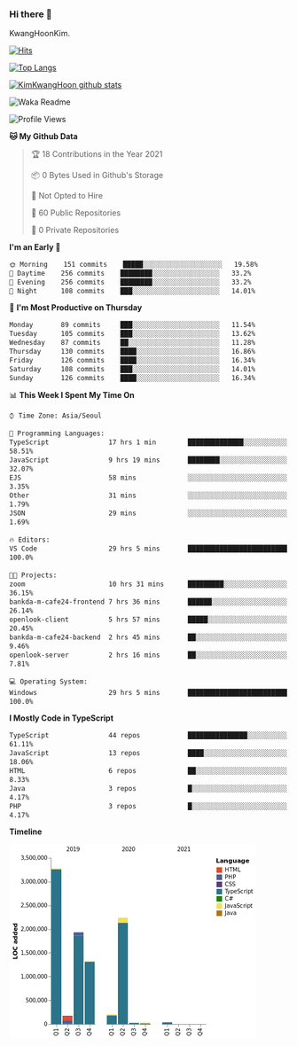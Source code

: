 ### Hi there 👋

KwangHoonKim.

[![Hits](https://hits.seeyoufarm.com/api/count/incr/badge.svg?url=https%3A%2F%2Fgithub.com%2Frhkdgns95)](https://hits.seeyoufarm.com)  

[![Top Langs](https://github-readme-stats.vercel.app/api/top-langs/?username=rhkdgns95&layout=compact)](https://github.com/anuraghazra/github-readme-stats)   

[![KimKwangHoon github stats](https://github-readme-stats.vercel.app/api?username=rhkdgns95&show_icons=true)](https://github.com/anuraghazra/github-readme-stats)  


<!--
**rhkdgns95/rhkdgns95** is a ✨ _special_ ✨ repository because its `README.md` (this file) appears on your GitHub profile.

Here are some ideas to get you started:

- 🔭 I’m currently working on ...
- 🌱 I’m currently learning ...
- 👯 I’m looking to collaborate on ...
- 🤔 I’m looking for help with ...
- 💬 Ask me about ...
- 📫 How to reach me: ...
- 😄 Pronouns: ...
- ⚡ Fun fact: ...
-->



![Waka Readme](https://github.com/rhkdgns95/rhkdgns95/workflows/Waka%20Readme/badge.svg)
<!--START_SECTION:waka-->
![Profile Views](http://img.shields.io/badge/Profile%20Views-1-blue)

**🐱 My Github Data** 

> 🏆 18 Contributions in the Year 2021
 > 
> 📦 0 Bytes Used in Github's Storage 
 > 
> 🚫 Not Opted to Hire
 > 
> 📜 60 Public Repositories 
 > 
> 🔑 0 Private Repositories  
 > 
**I'm an Early 🐤** 

```text
🌞 Morning    151 commits    █████░░░░░░░░░░░░░░░░░░░░   19.58% 
🌆 Daytime    256 commits    ████████░░░░░░░░░░░░░░░░░   33.2% 
🌃 Evening    256 commits    ████████░░░░░░░░░░░░░░░░░   33.2% 
🌙 Night      108 commits    ███░░░░░░░░░░░░░░░░░░░░░░   14.01%

```
📅 **I'm Most Productive on Thursday** 

```text
Monday       89 commits     ███░░░░░░░░░░░░░░░░░░░░░░   11.54% 
Tuesday      105 commits    ███░░░░░░░░░░░░░░░░░░░░░░   13.62% 
Wednesday    87 commits     ██░░░░░░░░░░░░░░░░░░░░░░░   11.28% 
Thursday     130 commits    ████░░░░░░░░░░░░░░░░░░░░░   16.86% 
Friday       126 commits    ████░░░░░░░░░░░░░░░░░░░░░   16.34% 
Saturday     108 commits    ███░░░░░░░░░░░░░░░░░░░░░░   14.01% 
Sunday       126 commits    ████░░░░░░░░░░░░░░░░░░░░░   16.34%

```


📊 **This Week I Spent My Time On** 

```text
⌚︎ Time Zone: Asia/Seoul

💬 Programming Languages: 
TypeScript               17 hrs 1 min        ██████████████░░░░░░░░░░░   58.51% 
JavaScript               9 hrs 19 mins       ████████░░░░░░░░░░░░░░░░░   32.07% 
EJS                      58 mins             ░░░░░░░░░░░░░░░░░░░░░░░░░   3.35% 
Other                    31 mins             ░░░░░░░░░░░░░░░░░░░░░░░░░   1.79% 
JSON                     29 mins             ░░░░░░░░░░░░░░░░░░░░░░░░░   1.69%

🔥 Editors: 
VS Code                  29 hrs 5 mins       █████████████████████████   100.0%

🐱‍💻 Projects: 
zoom                     10 hrs 31 mins      █████████░░░░░░░░░░░░░░░░   36.15% 
bankda-m-cafe24-frontend 7 hrs 36 mins       ██████░░░░░░░░░░░░░░░░░░░   26.14% 
openlook-client          5 hrs 57 mins       █████░░░░░░░░░░░░░░░░░░░░   20.45% 
bankda-m-cafe24-backend  2 hrs 45 mins       ██░░░░░░░░░░░░░░░░░░░░░░░   9.46% 
openlook-server          2 hrs 16 mins       ██░░░░░░░░░░░░░░░░░░░░░░░   7.81%

💻 Operating System: 
Windows                  29 hrs 5 mins       █████████████████████████   100.0%

```

**I Mostly Code in TypeScript** 

```text
TypeScript               44 repos            ███████████████░░░░░░░░░░   61.11% 
JavaScript               13 repos            ████░░░░░░░░░░░░░░░░░░░░░   18.06% 
HTML                     6 repos             ██░░░░░░░░░░░░░░░░░░░░░░░   8.33% 
Java                     3 repos             █░░░░░░░░░░░░░░░░░░░░░░░░   4.17% 
PHP                      3 repos             █░░░░░░░░░░░░░░░░░░░░░░░░   4.17%

```


**Timeline**

![Chart not found](https://raw.githubusercontent.com/rhkdgns95/rhkdgns95/master/charts/bar_graph.png) 


<!--END_SECTION:waka-->
